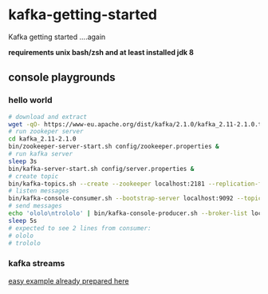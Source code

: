 # kafka-getting-started
Kafka getting started ....again

__requirements unix bash/zsh and at least installed jdk 8__

## console playgrounds

### hello world

```bash
# download and extract
wget -qO- https://www-eu.apache.org/dist/kafka/2.1.0/kafka_2.11-2.1.0.tgz | tar xvz
# run zookeper server
cd kafka_2.11-2.1.0
bin/zookeeper-server-start.sh config/zookeeper.properties &
# run kafka server
sleep 3s
bin/kafka-server-start.sh config/server.properties &
# create topic
bin/kafka-topics.sh --create --zookeeper localhost:2181 --replication-factor 1 --partitions 1 --topic test
# listen messages
bin/kafka-console-consumer.sh --bootstrap-server localhost:9092 --topic test --from-beginning &
# send messages
echo 'ololo\ntrololo' | bin/kafka-console-producer.sh --broker-list localhost:9092 --topic test
sleep 5s
# expected to see 2 lines from consumer:
# ololo
# trololo
```

### kafka streams

[easy example already prepared here](https://kafka.apache.org/21/documentation/streams/quickstart#quickstart_streams_download)
